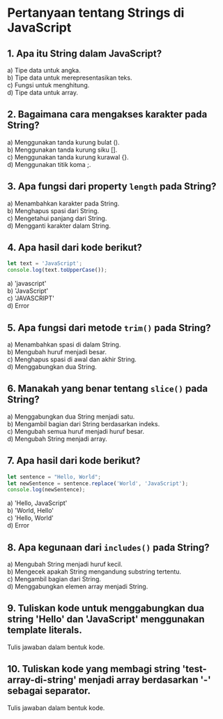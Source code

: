 
# Pertanyaan tentang Strings di JavaScript

## 1. Apa itu String dalam JavaScript?
a) Tipe data untuk angka.  
b) Tipe data untuk merepresentasikan teks.  
c) Fungsi untuk menghitung.  
d) Tipe data untuk array.  

## 2. Bagaimana cara mengakses karakter pada String?
a) Menggunakan tanda kurung bulat ().  
b) Menggunakan tanda kurung siku [].  
c) Menggunakan tanda kurung kurawal {}.  
d) Menggunakan titik koma ;.  

## 3. Apa fungsi dari property `length` pada String?
a) Menambahkan karakter pada String.  
b) Menghapus spasi dari String.  
c) Mengetahui panjang dari String.  
d) Mengganti karakter dalam String.  

## 4. Apa hasil dari kode berikut?
```javascript
let text = 'JavaScript';
console.log(text.toUpperCase());
```
a) 'javascript'  
b) 'JavaScript'  
c) 'JAVASCRIPT'  
d) Error  

## 5. Apa fungsi dari metode `trim()` pada String?
a) Menambahkan spasi di dalam String.  
b) Mengubah huruf menjadi besar.  
c) Menghapus spasi di awal dan akhir String.  
d) Menggabungkan dua String.  

## 6. Manakah yang benar tentang `slice()` pada String?
a) Menggabungkan dua String menjadi satu.  
b) Mengambil bagian dari String berdasarkan indeks.  
c) Mengubah semua huruf menjadi huruf besar.  
d) Mengubah String menjadi array.  

## 7. Apa hasil dari kode berikut?
```javascript
let sentence = "Hello, World";
let newSentence = sentence.replace('World', 'JavaScript');
console.log(newSentence);
```
a) 'Hello, JavaScript'  
b) 'World, Hello'  
c) 'Hello, World'  
d) Error  

## 8. Apa kegunaan dari `includes()` pada String?
a) Mengubah String menjadi huruf kecil.  
b) Mengecek apakah String mengandung substring tertentu.  
c) Mengambil bagian dari String.  
d) Menggabungkan elemen array menjadi String.  

## 9. Tuliskan kode untuk menggabungkan dua string 'Hello' dan 'JavaScript' menggunakan template literals.
Tulis jawaban dalam bentuk kode.

## 10. Tuliskan kode yang membagi string 'test-array-di-string' menjadi array berdasarkan '-' sebagai separator.
Tulis jawaban dalam bentuk kode.

